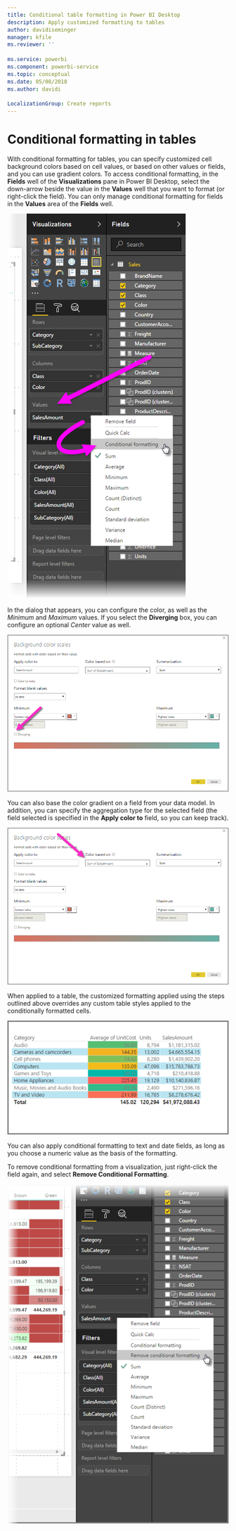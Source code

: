 ```yaml
---
title: Conditional table formatting in Power BI Desktop
description: Apply customized formatting to tables
author: davidiseminger
manager: kfile
ms.reviewer: ''

ms.service: powerbi
ms.component: powerbi-service
ms.topic: conceptual
ms.date: 05/08/2018
ms.author: davidi

LocalizationGroup: Create reports
---
```

# Conditional formatting in tables
With conditional formatting for tables, you can specify customized cell background colors based on cell values, or based on other values or fields, and you can use gradient colors. To access conditional formatting, in the **Fields** well of the **Visualizations** pane in Power BI Desktop, select the down-arrow beside the value in the **Values** well that you want to format (or right-click the field). You can only manage conditional formatting for fields in the **Values** area of the **Fields** well.

![conditional table formatting](media/desktop-conditional-table-formatting/table-formatting_1.png)

In the dialog that appears, you can configure the color, as well as the *Minimum* and *Maximum* values. If you select the **Diverging** box, you can configure an optional *Center* value as well.

![diverging colors](media/desktop-conditional-table-formatting/table-formatting_2.png)

You can also base the color gradient on a field from your data model. In addition, you can specify the aggregation type for the selected field (the field selected is specified in the **Apply color to** field, so you can keep track).

![base colors off a field](media/desktop-conditional-table-formatting/table-formatting_2b.png)

When applied to a table, the customized formatting applied using the steps outlined above overrides any custom table styles applied to the conditionally formatted cells.

![table formatting](media/desktop-conditional-table-formatting/table-formatting_3.png)

You can also apply conditional formatting to text and date fields, as long as you choose a numeric value as the basis of the formatting. 

To remove conditional formatting from a visualization, just right-click the field again, and select **Remove Conditional Formatting**.

![remove table formatting](media/desktop-conditional-table-formatting/table-formatting_4.png)

